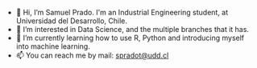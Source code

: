 - 👋 Hi, I’m Samuel Prado. I'm an Industrial Engineering student, at Universidad del Desarrollo, Chile.
- 👀 I’m interested in Data Science, and the multiple branches that it has.
- 🌱 I’m currently learning how to use R, Python and introducing myself into machine learning.
- 📫 You can reach me by mail: spradot@udd.cl
